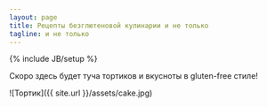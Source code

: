 ```yaml
---
layout: page
title: Рецепты безглютеновой кулинарии и не только
tagline: и не только
---
```

{% include JB/setup %}

Скоро здесь будет туча тортиков и вкусноты в gluten-free стиле!

![Тортик]({{ site.url }}/assets/cake.jpg)



